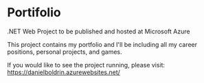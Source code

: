 # Portifolio
.NET Web Project to be published and hosted at Microsoft Azure

This project contains my portfolio and I'll be including all my career positions, personal projects, and games.

If you would like to see the project running, please visit:
https://danielboldrin.azurewebsites.net/
